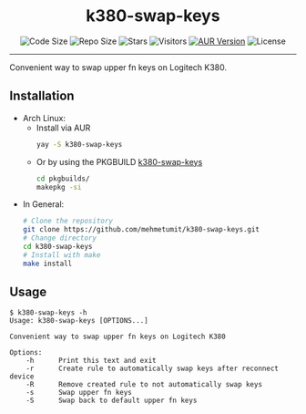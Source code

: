 <h1 align="center">k380-swap-keys</h1>
<p align="center">
	<img src="https://img.shields.io/github/languages/code-size/MehmetUmit/k380-swap-keys" alt="Code Size"/>
	<img src="https://img.shields.io/github/repo-size/MehmetUmit/k380-swap-keys" alt="Repo Size"/>
	<img src="https://img.shields.io/github/stars/mehmetumit/k380-swap-keys?color=yellow" alt="Stars"/>
	<img src="https://visitor-badge.glitch.me/badge?page_id=k380-swap-keys&right_color=green" alt="Visitors"/>
	<a href="https://aur.archlinux.org/packages/k380-swap-keys"><img src="https://img.shields.io/aur/version/k380-swap-keys?color=%23123456" alt="AUR Version"/></a>
	<img src="https://img.shields.io/github/license/MehmetUmit/k380-swap-keys" alt="License"/>
</p>

---

Convenient way to swap upper fn keys on Logitech K380.

## Installation
- Arch Linux:
  - Install via AUR
	```sh
	yay -S k380-swap-keys
	```
  - Or by using the PKGBUILD [k380-swap-keys](pkgbuilds/PKGBUILD)
	```sh
	cd pkgbuilds/
	makepkg -si
	```
- In General:
	```sh
	# Clone the repository
	git clone https://github.com/mehmetumit/k380-swap-keys.git
	# Change directory
	cd k380-swap-keys
	# Install with make
	make install
	```
## Usage
```
$ k380-swap-keys -h
Usage: k380-swap-keys [OPTIONS...]

Convenient way to swap upper fn keys on Logitech K380

Options:
	-h		Print this text and exit
	-r		Create rule to automatically swap keys after reconnect device
	-R		Remove created rule to not automatically swap keys
	-s 		Swap upper fn keys
	-S 		Swap back to default upper fn keys
```
